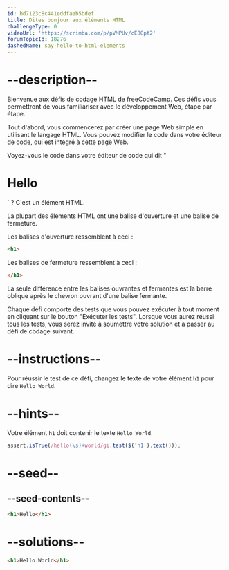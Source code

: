 ```yaml
---
id: bd7123c8c441eddfaeb5bdef
title: Dites bonjour aux éléments HTML
challengeType: 0
videoUrl: 'https://scrimba.com/p/pVMPUv/cE8Gpt2'
forumTopicId: 18276
dashedName: say-hello-to-html-elements
---
```


# --description--

Bienvenue aux défis de codage HTML de freeCodeCamp. Ces défis vous permettront de vous familiariser avec le développement Web, étape par étape.

Tout d'abord, vous commencerez par créer une page Web simple en utilisant le langage HTML. Vous pouvez modifier le code dans votre éditeur de code, qui est intégré à cette page Web.

Voyez-vous le code dans votre éditeur de code qui dit "<h1>Hello</h1>` ? C'est un élément HTML.

La plupart des éléments HTML ont une balise d'ouverture et une balise de fermeture.

Les balises d'ouverture ressemblent à ceci :

```html
<h1>
```

Les balises de fermeture ressemblent à ceci :

```html
</h1>
```

La seule différence entre les balises ouvrantes et fermantes est la barre oblique après le chevron ouvrant d'une balise fermante.

Chaque défi comporte des tests que vous pouvez exécuter à tout moment en cliquant sur le bouton "Exécuter les tests". Lorsque vous aurez réussi tous les tests, vous serez invité à soumettre votre solution et à passer au défi de codage suivant.

# --instructions--

Pour réussir le test de ce défi, changez le texte de votre élément `h1` pour dire `Hello World`.

# --hints--

Votre élément `h1` doit contenir le texte `Hello World`.

```js
assert.isTrue(/hello(\s)+world/gi.test($('h1').text()));
```

# --seed--

## --seed-contents--

```html
<h1>Hello</h1>
```

# --solutions--

```html
<h1>Hello World</h1>
```
